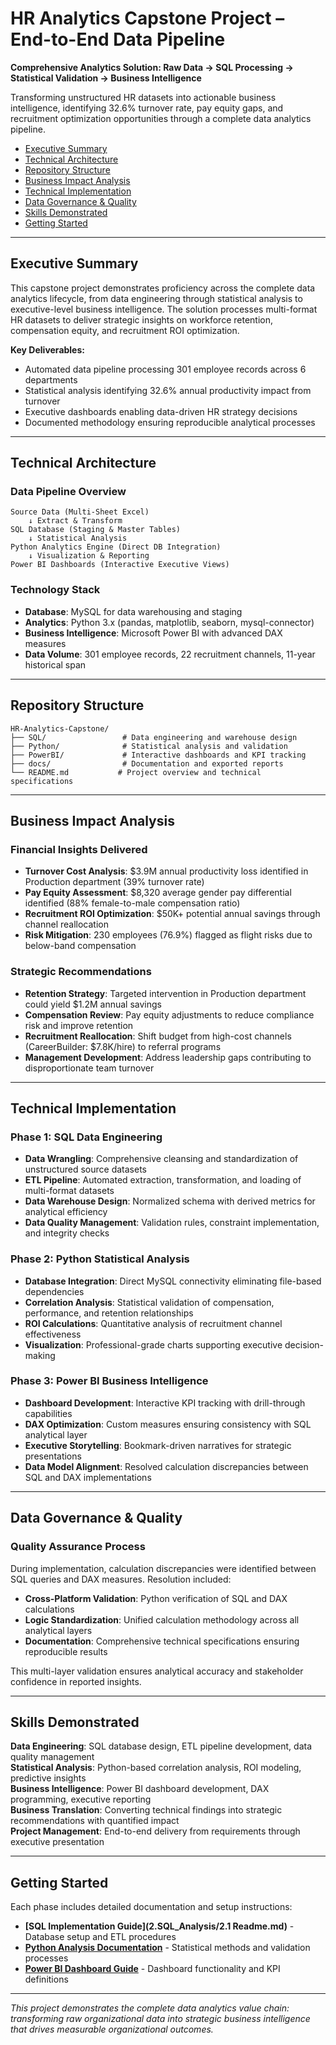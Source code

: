 # HR Analytics Capstone Project – End-to-End Data Pipeline

**Comprehensive Analytics Solution: Raw Data → SQL Processing → Statistical Validation → Business Intelligence**

Transforming unstructured HR datasets into actionable business intelligence, identifying 32.6% turnover rate, pay equity gaps, and recruitment optimization opportunities through a complete data analytics pipeline.

- [Executive Summary](#executive-summary)
- [Technical Architecture](#technical-architecture)
- [Repository Structure](#repository-structure)
- [Business Impact Analysis](#business-impact-analysis)
- [Technical Implementation](#technical-implementation)
- [Data Governance & Quality](#data-governance--quality)
- [Skills Demonstrated](#skills-demonstrated)
- [Getting Started](#getting-started)

---

## Executive Summary

This capstone project demonstrates proficiency across the complete data analytics lifecycle, from data engineering through statistical analysis to executive-level business intelligence. The solution processes multi-format HR datasets to deliver strategic insights on workforce retention, compensation equity, and recruitment ROI optimization.

**Key Deliverables:**
- Automated data pipeline processing 301 employee records across 6 departments
- Statistical analysis identifying 32.6% annual productivity impact from turnover
- Executive dashboards enabling data-driven HR strategy decisions
- Documented methodology ensuring reproducible analytical processes

---

## Technical Architecture

### Data Pipeline Overview
```
Source Data (Multi-Sheet Excel) 
    ↓ Extract & Transform
SQL Database (Staging & Master Tables)
    ↓ Statistical Analysis
Python Analytics Engine (Direct DB Integration)
    ↓ Visualization & Reporting
Power BI Dashboards (Interactive Executive Views)
```

### Technology Stack
- **Database**: MySQL for data warehousing and staging
- **Analytics**: Python 3.x (pandas, matplotlib, seaborn, mysql-connector)
- **Business Intelligence**: Microsoft Power BI with advanced DAX measures
- **Data Volume**: 301 employee records, 22 recruitment channels, 11-year historical span

---

## Repository Structure
```
HR-Analytics-Capstone/
├── SQL/                 # Data engineering and warehouse design
├── Python/              # Statistical analysis and validation
├── PowerBI/             # Interactive dashboards and KPI tracking
├── docs/                # Documentation and exported reports
└── README.md           # Project overview and technical specifications
```

---

## Business Impact Analysis

### Financial Insights Delivered
- **Turnover Cost Analysis**: $3.9M annual productivity loss identified in Production department (39% turnover rate)
- **Pay Equity Assessment**: $8,320 average gender pay differential identified (88% female-to-male compensation ratio)
- **Recruitment ROI Optimization**: $50K+ potential annual savings through channel reallocation
- **Risk Mitigation**: 230 employees (76.9%) flagged as flight risks due to below-band compensation

### Strategic Recommendations
- **Retention Strategy**: Targeted intervention in Production department could yield $1.2M annual savings
- **Compensation Review**: Pay equity adjustments to reduce compliance risk and improve retention
- **Recruitment Reallocation**: Shift budget from high-cost channels (CareerBuilder: $7.8K/hire) to referral programs
- **Management Development**: Address leadership gaps contributing to disproportionate team turnover

---

## Technical Implementation

### Phase 1: SQL Data Engineering
- **Data Wrangling**: Comprehensive cleansing and standardization of unstructured source datasets
- **ETL Pipeline**: Automated extraction, transformation, and loading of multi-format datasets
- **Data Warehouse Design**: Normalized schema with derived metrics for analytical efficiency
- **Data Quality Management**: Validation rules, constraint implementation, and integrity checks

### Phase 2: Python Statistical Analysis
- **Database Integration**: Direct MySQL connectivity eliminating file-based dependencies
- **Correlation Analysis**: Statistical validation of compensation, performance, and retention relationships
- **ROI Calculations**: Quantitative analysis of recruitment channel effectiveness
- **Visualization**: Professional-grade charts supporting executive decision-making

### Phase 3: Power BI Business Intelligence
- **Dashboard Development**: Interactive KPI tracking with drill-through capabilities
- **DAX Optimization**: Custom measures ensuring consistency with SQL analytical layer
- **Executive Storytelling**: Bookmark-driven narratives for strategic presentations
- **Data Model Alignment**: Resolved calculation discrepancies between SQL and DAX implementations

---

## Data Governance & Quality

### Quality Assurance Process
During implementation, calculation discrepancies were identified between SQL queries and DAX measures. Resolution included:

- **Cross-Platform Validation**: Python verification of SQL and DAX calculations
- **Logic Standardization**: Unified calculation methodology across all analytical layers  
- **Documentation**: Comprehensive technical specifications ensuring reproducible results

This multi-layer validation ensures analytical accuracy and stakeholder confidence in reported insights.

---

## Skills Demonstrated

**Data Engineering**: SQL database design, ETL pipeline development, data quality management  
**Statistical Analysis**: Python-based correlation analysis, ROI modeling, predictive insights  
**Business Intelligence**: Power BI dashboard development, DAX programming, executive reporting  
**Business Translation**: Converting technical findings into strategic recommendations with quantified impact  
**Project Management**: End-to-end delivery from requirements through executive presentation  

---

## Getting Started

Each phase includes detailed documentation and setup instructions:

- **[SQL Implementation Guide](2.SQL_Analysis/2.1 Readme.md)** - Database setup and ETL procedures
- **[Python Analysis Documentation](Python/README.md)** - Statistical methods and validation processes  
- **[Power BI Dashboard Guide](PowerBI/README.md)** - Dashboard functionality and KPI definitions

---

*This project demonstrates the complete data analytics value chain: transforming raw organizational data into strategic business intelligence that drives measurable organizational outcomes.*
